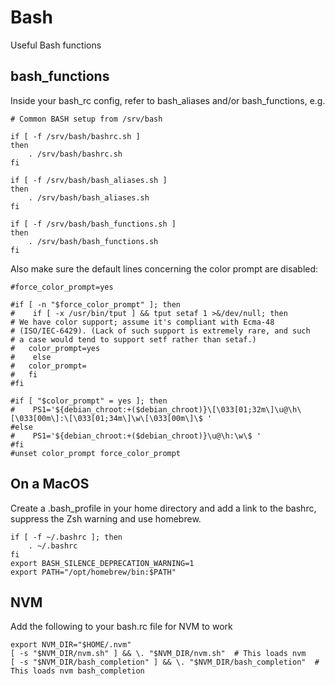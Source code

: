 # Bash
Useful Bash functions

## bash_functions
Inside your bash_rc config, refer to bash_aliases and/or bash_functions, e.g. 

````
# Common BASH setup from /srv/bash

if [ -f /srv/bash/bashrc.sh ]
then
    . /srv/bash/bashrc.sh
fi    
 
if [ -f /srv/bash/bash_aliases.sh ]
then
    . /srv/bash/bash_aliases.sh
fi    
 
if [ -f /srv/bash/bash_functions.sh ]
then
    . /srv/bash/bash_functions.sh
fi
````

Also make sure the default lines concerning the color prompt are disabled: 
````
#force_color_prompt=yes

#if [ -n "$force_color_prompt" ]; then
#    if [ -x /usr/bin/tput ] && tput setaf 1 >&/dev/null; then
# We have color support; assume it's compliant with Ecma-48
# (ISO/IEC-6429). (Lack of such support is extremely rare, and such
# a case would tend to support setf rather than setaf.)
#	color_prompt=yes
#    else
#	color_prompt=
#   fi
#fi

#if [ "$color_prompt" = yes ]; then
#    PS1='${debian_chroot:+($debian_chroot)}\[\033[01;32m\]\u@\h\[\033[00m\]:\[\033[01;34m\]\w\[\033[00m\]\$ '
#else
#    PS1='${debian_chroot:+($debian_chroot)}\u@\h:\w\$ '
#fi
#unset color_prompt force_color_prompt
````

## On a MacOS

Create a .bash_profile in your home directory and add a link to the bashrc, suppress the Zsh warning and use homebrew.
````
if [ -f ~/.bashrc ]; then
    . ~/.bashrc
fi    
export BASH_SILENCE_DEPRECATION_WARNING=1
export PATH="/opt/homebrew/bin:$PATH"
````

## NVM
Add the following to your bash.rc file for NVM to work
````
export NVM_DIR="$HOME/.nvm"
[ -s "$NVM_DIR/nvm.sh" ] && \. "$NVM_DIR/nvm.sh"  # This loads nvm
[ -s "$NVM_DIR/bash_completion" ] && \. "$NVM_DIR/bash_completion"  # This loads nvm bash_completion
````